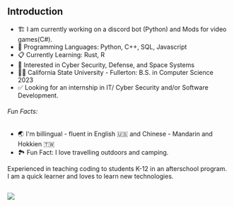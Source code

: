 ## Introduction 

- :building_construction: I am currently working on a discord bot (Python) and Mods for video games(C#).
- :cowboy_hat_face: Programming Languages: Python, C++, SQL, Javascript
- :clipboard: Currently Learning: Rust, R
- :satellite: Interested in Cyber Security, Defense, and Space Systems
- :student: California State University - Fullerton: B.S. in Computer Science 2023
- :white_check_mark: Looking for an internship in IT/ Cyber Security and/or Software Development.


###### Fun Facts:
- :earth_asia: I'm billingual - fluent in English :us: and Chinese - Mandarin and Hokkien :taiwan:
- :national_park: Fun Fact: I love travelling outdoors and camping.



Experienced in teaching coding to students K-12 in an afterschool program. I am a quick learner and loves to learn new technologies.

##

<a href="https://github.com/anuraghazra/github-readme-stats">
  <img align="center" src="https://github-readme-stats.vercel.app/api?username=jllewis11&count_private=true&show_icons=true&theme=dark&include_all_commits=true" />
</a>
<br>

